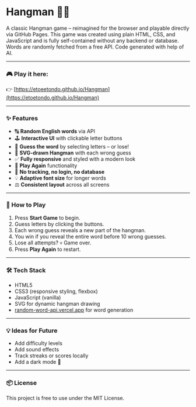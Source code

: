 # Hangman 🎩💀

A classic Hangman game – reimagined for the browser and playable directly via GitHub Pages. This game was created using plain HTML, CSS, and JavaScript and is fully self-contained without any backend or database. Words are randomly fetched from a free API. Code generated with help of AI.

---

### 🎮 Play it here:  
👉 [https://etoeetondo.github.io/Hangman](https://etoetondo.github.io/Hangman)

---

### ✨ Features

- 🔠 **Random English words** via API
- 🕹️ **Interactive UI** with clickable letter buttons
- 🧠 **Guess the word** by selecting letters – or lose!
- 🎨 **SVG-drawn Hangman** with each wrong guess
- ✅ **Fully responsive** and styled with a modern look
- 🔄 **Play Again** functionality
- 🚫 **No tracking, no login, no database**
- 💡 **Adaptive font size** for longer words
- ⚖️ **Consistent layout** across all screens

---

### 🧩 How to Play

1. Press **Start Game** to begin.
2. Guess letters by clicking the buttons.
3. Each wrong guess reveals a new part of the hangman.
4. You win if you reveal the entire word before 10 wrong guesses.
5. Lose all attempts? 💀 Game over.
6. Press **Play Again** to restart.

---

### 🛠️ Tech Stack

- HTML5
- CSS3 (responsive styling, flexbox)
- JavaScript (vanilla)
- SVG for dynamic hangman drawing
- [random-word-api.vercel.app](https://random-word-api.vercel.app/) for word generation

---

### 💡 Ideas for Future

- Add difficulty levels
- Add sound effects
- Track streaks or scores locally
- Add a dark mode 🌙

---

### 📦 License

This project is free to use under the MIT License.
